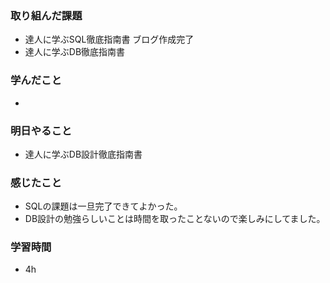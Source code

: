 ### 取り組んだ課題
 - 達人に学ぶSQL徹底指南書 ブログ作成完了
 - 達人に学ぶDB徹底指南書 

### 学んだこと
- 

### 明日やること
- 達人に学ぶDB設計徹底指南書

### 感じたこと
- SQLの課題は一旦完了できてよかった。
- DB設計の勉強らしいことは時間を取ったことないので楽しみにしてました。

### 学習時間
- 4h